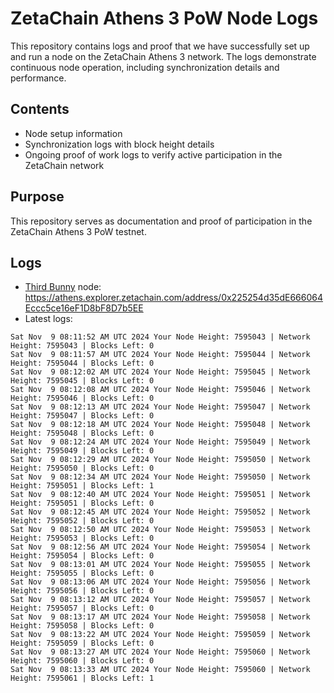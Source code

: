 # ZetaChain Athens 3 PoW Node Logs
This repository contains logs and proof that we have successfully set up and run a node on the ZetaChain Athens 3 network. The logs demonstrate continuous node operation, including synchronization details and performance.

## Contents
- Node setup information
- Synchronization logs with block height details
- Ongoing proof of work logs to verify active participation in the ZetaChain network

## Purpose
This repository serves as documentation and proof of participation in the ZetaChain Athens 3 PoW testnet.

## Logs

- [Third Bunny](https://thirdbunny.xyz/) node: https://athens.explorer.zetachain.com/address/0x225254d35dE666064Eccc5ce16eF1D8bF8D7b5EE
- Latest logs:
```
Sat Nov  9 08:11:52 AM UTC 2024 Your Node Height: 7595043 | Network Height: 7595043 | Blocks Left: 0
Sat Nov  9 08:11:57 AM UTC 2024 Your Node Height: 7595044 | Network Height: 7595044 | Blocks Left: 0
Sat Nov  9 08:12:02 AM UTC 2024 Your Node Height: 7595045 | Network Height: 7595045 | Blocks Left: 0
Sat Nov  9 08:12:08 AM UTC 2024 Your Node Height: 7595046 | Network Height: 7595046 | Blocks Left: 0
Sat Nov  9 08:12:13 AM UTC 2024 Your Node Height: 7595047 | Network Height: 7595047 | Blocks Left: 0
Sat Nov  9 08:12:18 AM UTC 2024 Your Node Height: 7595048 | Network Height: 7595048 | Blocks Left: 0
Sat Nov  9 08:12:24 AM UTC 2024 Your Node Height: 7595049 | Network Height: 7595049 | Blocks Left: 0
Sat Nov  9 08:12:29 AM UTC 2024 Your Node Height: 7595050 | Network Height: 7595050 | Blocks Left: 0
Sat Nov  9 08:12:34 AM UTC 2024 Your Node Height: 7595050 | Network Height: 7595051 | Blocks Left: 1
Sat Nov  9 08:12:40 AM UTC 2024 Your Node Height: 7595051 | Network Height: 7595051 | Blocks Left: 0
Sat Nov  9 08:12:45 AM UTC 2024 Your Node Height: 7595052 | Network Height: 7595052 | Blocks Left: 0
Sat Nov  9 08:12:50 AM UTC 2024 Your Node Height: 7595053 | Network Height: 7595053 | Blocks Left: 0
Sat Nov  9 08:12:56 AM UTC 2024 Your Node Height: 7595054 | Network Height: 7595054 | Blocks Left: 0
Sat Nov  9 08:13:01 AM UTC 2024 Your Node Height: 7595055 | Network Height: 7595055 | Blocks Left: 0
Sat Nov  9 08:13:06 AM UTC 2024 Your Node Height: 7595056 | Network Height: 7595056 | Blocks Left: 0
Sat Nov  9 08:13:12 AM UTC 2024 Your Node Height: 7595057 | Network Height: 7595057 | Blocks Left: 0
Sat Nov  9 08:13:17 AM UTC 2024 Your Node Height: 7595058 | Network Height: 7595058 | Blocks Left: 0
Sat Nov  9 08:13:22 AM UTC 2024 Your Node Height: 7595059 | Network Height: 7595059 | Blocks Left: 0
Sat Nov  9 08:13:27 AM UTC 2024 Your Node Height: 7595060 | Network Height: 7595060 | Blocks Left: 0
Sat Nov  9 08:13:33 AM UTC 2024 Your Node Height: 7595060 | Network Height: 7595061 | Blocks Left: 1
```
